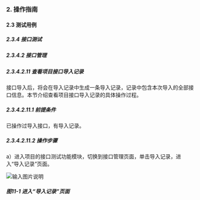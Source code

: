 ### 2. 操作指南

#### 2.3 测试用例

##### 2.3.4 接口测试

##### 2.3.4.2 接口管理

##### 2.3.4.2.11 查看项目接口导入记录

接口导入后，将会在导入记录中生成一条导入记录，记录中包含本次导入的全部接口信息。本节介绍查看项目接口导入记录的具体操作过程。

##### 2.3.4.2.11.1 前提条件

已操作过导入接口，有导入记录。

##### 2.3.4.2.11.2 操作步骤

a）进入项目的接口测试功能模块，切换到接口管理页面，单击导入记录，进入“导入记录”页面。

![输入图片说明](../../../../../images/SoFlu%E5%85%A8%E8%87%AA%E5%8A%A8%E6%B5%8B%E8%AF%95%E5%B9%B3%E5%8F%B0%E6%95%99%E7%A8%8B/2.%20%E6%93%8D%E4%BD%9C%E6%8C%87%E5%8D%97/3.%20%E6%B5%8B%E8%AF%95%E7%94%A8%E4%BE%8B/4.%20%E6%8E%A5%E5%8F%A3%E6%B5%8B%E8%AF%95/2.%20%E6%8E%A5%E5%8F%A3%E7%AE%A1%E7%90%86/11-1.png)

##### 图11-1 进入“导入记录”页面
